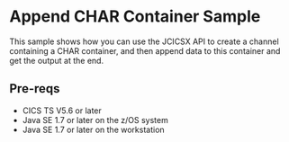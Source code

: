 # Append CHAR Container Sample

This sample shows how you can use the JCICSX API to create a channel containing a CHAR container, and then append data to this container and get the output at the end. 

## Pre-reqs

* CICS TS V5.6 or later
* Java SE 1.7 or later on the z/OS system
* Java SE 1.7 or later on the workstation

